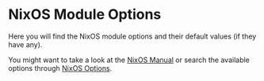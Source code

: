 # NixOS Module Options

Here you will find the NixOS module options and their default values (if they
have any).

You might want to take a look at the [NixOS
Manual](https://nixos.org/manual/nixos/stable/) or search the available options
through [NixOS Options](https://search.nixos.org/options).

<!-- toc -->
